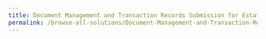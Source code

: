 ```yaml
---
title: Document Management and Transaction Records Submission for Estate Agents
permalink: /browse-all-solutions/Document-Management-and-Transaction-Records-Submission-for-Estate-Agents
---
```



